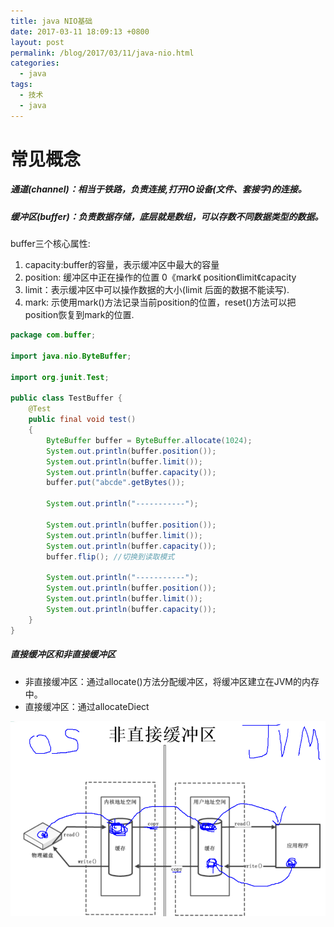 ```yaml
---
title: java NIO基础
date: 2017-03-11 18:09:13 +0800
layout: post
permalink: /blog/2017/03/11/java-nio.html
categories:
  - java
tags:
  - 技术
  - java
---
```

# 常见概念

##### 通道(channel)：相当于铁路，负责连接,打开IO设备(文件、套接字)的连接。
##### 缓冲区(buffer)：负责数据存储，底层就是数组，可以存数不同数据类型的数据。
buffer三个核心属性:
1. capacity:buffer的容量，表示缓冲区中最大的容量
2. position: 缓冲区中正在操作的位置   0《mark《 position《limit《capacity
3. limit：表示缓冲区中可以操作数据的大小(limit 后面的数据不能读写).
4. mark: 示使用mark()方法记录当前position的位置，reset()方法可以把position恢复到mark的位置.

```java
package com.buffer;

import java.nio.ByteBuffer;

import org.junit.Test;

public class TestBuffer {
    @Test
    public final void test()
    {
        ByteBuffer buffer = ByteBuffer.allocate(1024);
        System.out.println(buffer.position());
        System.out.println(buffer.limit());
        System.out.println(buffer.capacity());
        buffer.put("abcde".getBytes());
        
        System.out.println("-----------");
        
        System.out.println(buffer.position());
        System.out.println(buffer.limit());
        System.out.println(buffer.capacity());
        buffer.flip(); //切换到读取模式
        
        System.out.println("-----------");
        System.out.println(buffer.position());
        System.out.println(buffer.limit());
        System.out.println(buffer.capacity());
    }
}
```
##### 直接缓冲区和非直接缓冲区
- 非直接缓冲区：通过allocate()方法分配缓冲区，将缓冲区建立在JVM的内存中。
- 直接缓冲区：通过allocateDiect

![](/images/java/nio-buffer.png)